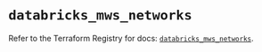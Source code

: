 # `databricks_mws_networks`

Refer to the Terraform Registry for docs: [`databricks_mws_networks`](https://registry.terraform.io/providers/databricks/databricks/1.69.0/docs/resources/mws_networks).
